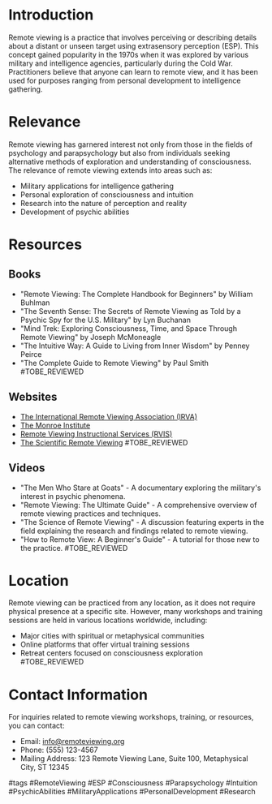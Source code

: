# Introduction
Remote viewing is a practice that involves perceiving or describing details about a distant or unseen target using extrasensory perception (ESP). This concept gained popularity in the 1970s when it was explored by various military and intelligence agencies, particularly during the Cold War. Practitioners believe that anyone can learn to remote view, and it has been used for purposes ranging from personal development to intelligence gathering.

# Relevance
Remote viewing has garnered interest not only from those in the fields of psychology and parapsychology but also from individuals seeking alternative methods of exploration and understanding of consciousness. The relevance of remote viewing extends into areas such as:
- Military applications for intelligence gathering
- Personal exploration of consciousness and intuition
- Research into the nature of perception and reality
- Development of psychic abilities

# Resources

## Books
- "Remote Viewing: The Complete Handbook for Beginners" by William Buhlman
- "The Seventh Sense: The Secrets of Remote Viewing as Told by a Psychic Spy for the U.S. Military" by Lyn Buchanan
- "Mind Trek: Exploring Consciousness, Time, and Space Through Remote Viewing" by Joseph McMoneagle
- "The Intuitive Way: A Guide to Living from Inner Wisdom" by Penney Peirce
- "The Complete Guide to Remote Viewing" by Paul Smith #TOBE_REVIEWED

## Websites
- [The International Remote Viewing Association (IRVA)](https://irva.org)
- [The Monroe Institute](https://www.monroeinstitute.org)
- [Remote Viewing Instructional Services (RVIS)](http://www.rviewer.com)
- [The Scientific Remote Viewing](https://www.scientificremoteviewing.com) #TOBE_REVIEWED

## Videos
- "The Men Who Stare at Goats" - A documentary exploring the military's interest in psychic phenomena.
- "Remote Viewing: The Ultimate Guide" - A comprehensive overview of remote viewing practices and techniques.
- "The Science of Remote Viewing" - A discussion featuring experts in the field explaining the research and findings related to remote viewing.
- "How to Remote View: A Beginner's Guide" - A tutorial for those new to the practice. #TOBE_REVIEWED

# Location
Remote viewing can be practiced from any location, as it does not require physical presence at a specific site. However, many workshops and training sessions are held in various locations worldwide, including:
- Major cities with spiritual or metaphysical communities
- Online platforms that offer virtual training sessions
- Retreat centers focused on consciousness exploration #TOBE_REVIEWED

# Contact Information
For inquiries related to remote viewing workshops, training, or resources, you can contact:
- Email: info@remoteviewing.org
- Phone: (555) 123-4567
- Mailing Address: 123 Remote Viewing Lane, Suite 100, Metaphysical City, ST 12345

#tags 
#RemoteViewing #ESP #Consciousness #Parapsychology #Intuition #PsychicAbilities #MilitaryApplications #PersonalDevelopment #Research
